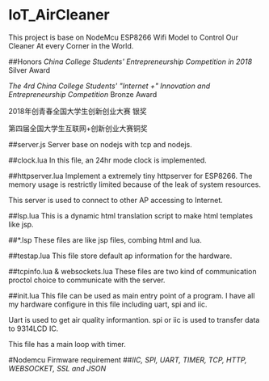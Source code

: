 # IoT_AirCleaner
This project is base on NodeMcu ESP8266 Wifi Model to Control Our Cleaner At every Corner in the World.

##Honors
*China College Students' Entrepreneurship Competition in 2018* Silver Award

*The 4rd China College Students' "Internet +" Innovation and Entrepreneurship Competition* Bronze Award

2018年创青春全国大学生创新创业大赛 银奖

第四届全国大学生互联网+创新创业大赛铜奖

##server.js
Server base on nodejs with tcp and nodejs.

##clock.lua
In this file, an 24hr mode clock is implemented.

##httpserver.lua
Implement a extremely tiny httpserver for ESP8266. The memory usage is restrictly limited because of the leak of system resources.

This server is used to connect to other AP accessing to Internet.

##lsp.lua
This is a dynamic html translation script to make html templates like jsp.

##\*.lsp 
These files are like jsp files, combing html and lua.

##testap.lua
This file store default ap information for the hardware.

##tcpinfo.lua & websockets.lua
These files are two kind of communication proctol choice to communicate with the server.

##init.lua
This file can be used as main entry point of a program. I have all my hardware configure in this file including uart, spi and iic.

Uart is used to get air quality informantion. spi or iic is used to transfer data to 9314LCD IC.

This file has a main loop with timer.

#Nodemcu Firmware requirement
##*IIC, SPI, UART, TIMER, TCP, HTTP, WEBSOCKET, SSL and JSON*
